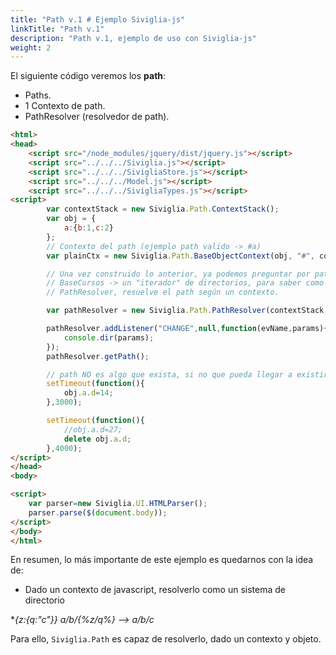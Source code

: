 ```yaml
---
title: "Path v.1 # Ejemplo Siviglia-js"
linkTitle: "Path v.1"
description: "Path v.1, ejemplo de uso con Siviglia-js"
weight: 2
---
```


El siguiente código veremos los **path**:

- Paths.
- 1 Contexto de path.
- PathResolver (resolvedor de path).

```html
<html>
<head>
    <script src="/node_modules/jquery/dist/jquery.js"></script>
    <script src="../../../Siviglia.js"></script>
    <script src="../../../SivigliaStore.js"></script>
    <script src="../../../Model.js"></script>
    <script src="../../../SivigliaTypes.js"></script>
<script>
        var contextStack = new Siviglia.Path.ContextStack();
        var obj = {
            a:{b:1,c:2}
        };
        // Contexto del path (ejemplo path valido -> #a)
        var plainCtx = new Siviglia.Path.BaseObjectContext(obj, "#", contextStack);

        // Una vez construido lo anterior, ya podemos preguntar por paths
        // BaseCursos -> un "iterador" de directorios, para saber como moverse entre directorios.
        // PathResolver, resuelve el path según un contexto.

        var pathResolver = new Siviglia.Path.PathResolver(contextStack,"#a/d"); //pathrresolver hereda de eventManager

        pathResolver.addListener("CHANGE",null,function(evName,params){
            console.dir(params);
        });
        pathResolver.getPath();

        // path NO es algo que exista, si no que pueda llegar a existir
        setTimeout(function(){
            obj.a.d=14;
        },3000);

        setTimeout(function(){
            //obj.a.d=27;
            delete obj.a.d;
        },4000);
</script>
</head>
<body>

<script>
    var parser=new Siviglia.UI.HTMLParser();
    parser.parse($(document.body));
</script>
</body>
</html>
```

En resumen, lo más importante de este ejemplo es quedarnos con la idea de:

- Dado un contexto de javascript, resolverlo como un sistema de directorio

**{z:{q:"c"}}   a/b/{%*z/q%}   --> a/b/c**

Para ello, `Siviglia.Path` es capaz de resolverlo, dado un contexto y objeto.
